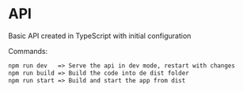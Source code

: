 # API

Basic API created in TypeScript with initial configuration

Commands:

```txt
npm run dev   => Serve the api in dev mode, restart with changes
npm run build => Build the code into de dist folder
npm run start => Build and start the app from dist
```
